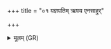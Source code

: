 +++
title = "०१ यज्ञपतिम् ऋषय एनसाहुर्"

+++
<details><summary>मूलम् (GR)</summary>

यज्ञपतिम् ऋषय एनसाहुर्  
निर्भक्ता भागाद् अनुतप्यमानाः ।  
यद् एनश् चकृवान् बद्ध एष  
ततो विश्वकर्मन् प्र मुमुग्ध्य् एनम् ॥
</details>